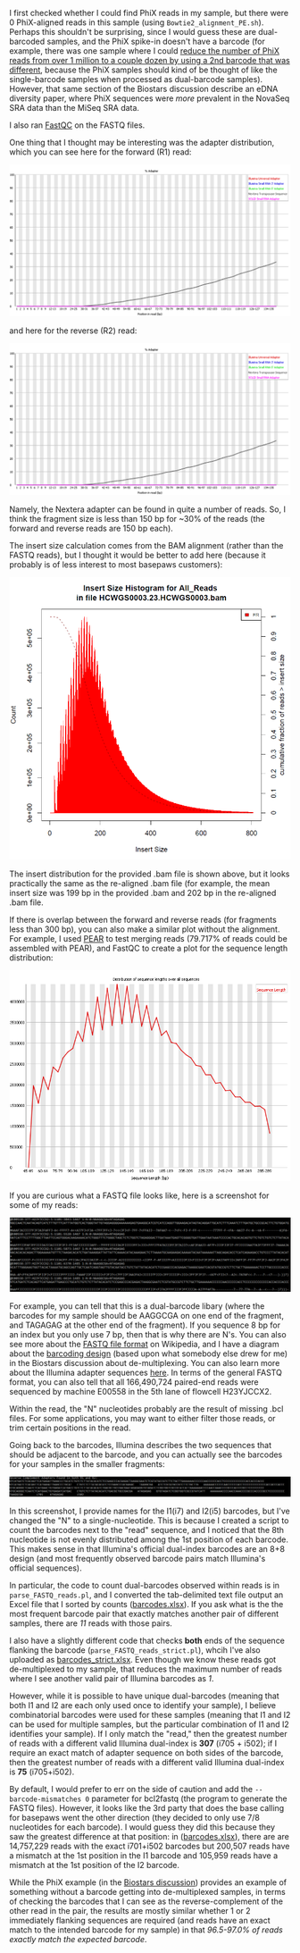I first checked whether I could find PhiX reads in my sample, but there were 0 PhiX-aligned reads in this sample (using `Bowtie2_alignment_PE.sh`).  Perhaps this shouldn't be surprising, since I would guess these are dual-barcoded samples, and the PhiX spike-in doesn't have a barcode (for example, there was one sample where I could [reduce the number of PhiX reads from over 1 million to a couple dozen by using a 2nd barcode that was different](https://www.biostars.org/p/376585/#380738), because the PhiX samples should kind of be thought of like the single-barcode samples when processed as dual-barcode samples).  However, that same section of the Biostars discussion describe an eDNA diversity paper, where PhiX sequences were *more* prevalent in the NovaSeq SRA data than the MiSeq SRA data.

I also ran [FastQC](https://www.bioinformatics.babraham.ac.uk/projects/fastqc/) on the FASTQ files.

One thing that I thought may be interesting was the adapter distribution, which you can see here for the forward (R1) read:

![R1 adapter content](FastQC_adapter_content_R1.png "R1 adapter content")

and here for the reverse (R2) read:

![R2 adapter content](FastQC_adapter_content_R1.png "R2 adapter content")

Namely, the Nextera adapter can be found in quite a number of reads.  So, I think the fragment size is less than 150 bp for ~30% of the reads (the forward and reverse reads are 150 bp each).

The insert size calculation comes from the BAM alignment (rather than the FASTQ reads), but I thought it would be better to add here (because it probably is of less interest to most basepaws customers):

![Insert Size Distribution](Provided_BAM_Insert_Size.PNG "Insert Size Distribution")

The insert distribution for the provided .bam file is shown above, but it looks practically the same as the re-aligned .bam file (for example, the mean insert size was 199 bp in the provided .bam and 202 bp in the re-aligned .bam file.

If there is overlap between the forward and reverse reads (for fragments less than 300 bp), you can also make a similar plot without the alignment.  For example, I used [PEAR](https://www.h-its.org/downloads/pear-academic/) to test merging reads (79.717% of reads could be assembled with PEAR), and FastQC to create a plot for the sequence length distribution:

![PEAR Merged Read Length Distribution](PEAR_sequence_length_distribution.png "PEAR Merged Read Length Distribution")

If you are curious what a FASTQ file looks like, here is a screenshot for some of my reads:

![FASTQ example](FASTQ_R1_screenshot.PNG "FASTQ example")

For example, you can tell that this is a dual-barcode libary (where the barcodes for my sample should be AAGGCGA on one end of the fragment, and TAGAGAG at the other end of the fragment).  If you sequence 8 bp for an index but you only use 7 bp, then that is why there are N's.  You can also see more about the [FASTQ file format](https://en.wikipedia.org/wiki/FASTQ_format) on Wikipedia, and I have a diagram about the [barcoding design](https://www.biostars.org/p/376585/#376623) (based upon what somebody else drew for me) in the Biostars discussion about de-multiplexing.  You can also learn more about the Illumina adapter sequences [here](https://support.illumina.com/content/dam/illumina-support/documents/documentation/chemistry_documentation/experiment-design/illumina-adapter-sequences-1000000002694-09.pdf).  In terms of the general FASTQ format, you can also tell that all 166,490,724 paired-end reads were sequenced by machine E00558 in the 5th lane of flowcell H23YJCCX2.

Within the read, the "N" nucleotides probably are the result of missing .bcl files.  For some applications, you may want to either filter those reads, or trim certain positions in the read.

Going back to the barcodes, Illumina describes the two sequences that should be adjacent to the barcode, and you can actually see the barcodes for your samples in the smaller fragments:

![Barcode Check](revcom_adapter_with_barcode.PNG "Barcode Check")

In this screenshot, I provide names for the I1(i7) and I2(i5) barcodes, but I've changed the "N" to a single-nucleotide.  This is because I created a script to count the barcodes next to the "read" sequence, and I noticed that the 8th nucleotide is not evenly distributed among the 1st position of each barcode.  This makes sense in that Illumina's official dual-index barcodes are an 8+8 design (and most frequently observed barcode pairs match Illumina's official sequences).

In particular, the code to count dual-barcodes observed within reads is in `parse_FASTQ_reads.pl`, and I converted the tab-delimited text file output an Excel file that I sorted by counts ([barcodes.xlsx](https://github.com/cwarden45/Bastu_Cat_Genome/blob/master/Basepaws_Notes/Read_QC/barcodes.xlsx)). If you ask what is the the most frequent barcode pair that exactly matches another pair of different samples, there are *11* reads with those pairs.

I also have a slightly different code that checks **both** ends of the sequence flanking the barcode (`parse_FASTQ_reads_strict.pl`), whcih I've also uploaded as [barcodes_strict.xlsx](https://github.com/cwarden45/Bastu_Cat_Genome/blob/master/Basepaws_Notes/Read_QC/barcodes_strict.xlsx).  Even though we know these reads got de-multiplexed to my sample, that reduces the maximum number of reads where I see another valid pair of Illumina barcodes as *1*.

However, while it is possible to have unique dual-barcodes (meaning that both I1 and I2 are each only used once to identify your sample), I believe combinatorial barcodes were used for these samples (meaning that I1 and I2 can be used for multiple samples, but the particular combination of I1 and I2 identifies your sample).  If I only match the "read," then the greatest number of reads with a different valid Illumina dual-index is **307** (i705 + i502); if I require an exact match of adapter sequence on both sides of the barcode, then the greatest number of reads with a different valid Illumina dual-index is **75** (i705+i502).

By default, I would prefer to err on the side of caution and add the `--barcode-mismatches 0` parameter for bcl2fastq (the program to generate the FASTQ files).  However, it looks like the 3rd party that does the base calling for basepaws went the other direction (they decided to only use 7/8 nucleotides for each barcode).  I would guess they did this because  they saw the greatest difference at that position: in ([barcodes.xlsx](https://github.com/cwarden45/Bastu_Cat_Genome/blob/master/Basepaws_Notes/Read_QC/barcodes.xlsx)), there are are 14,757,229 reads with the exact i701+i502 barcodes but 200,507 reads have a mismatch at the 1st position in the I1 barcode and 105,959 reads have a mismatch at the 1st position of the I2 barcode.

While the PhiX example (in the [Biostars discussion](https://www.biostars.org/p/376585/#378708)) provides an example of something without a barcode getting into de-multiplexed samples, in terms of checking the barcodes that I can see as the reverse-complement of the other read in the pair, the results are mostly similar whether 1 or 2 immediately flanking sequences are required (and reads have an exact match to the intended barcode for my sample) in that *96.5-97.0% of reads exactly match the expected barcode*.
